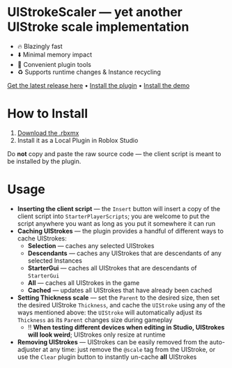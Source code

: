 # UIStrokeScaler — yet another UIStroke scale implementation
* 🔥 Blazingly fast
* ⬇️ Minimal memory impact
* 🤝 Convenient plugin tools
* ♻️ Supports runtime changes & Instance recycling

[Get the latest release here](https://github.com/ishtar112/ui-stroke-scaler/releases/tag/stable) • [Install the plugin](https://github.com/ishtar112/ui-stroke-scaler/releases/download/stable/UIStrokeScaler.rbxm) • [Install the demo](https://github.com/ishtar112/ui-stroke-scaler/releases/download/stable/UIStrokeScalerDemo.rbxl)

# How to Install
1. [Download the .rbxmx](https://github.com/ishtar112/ui-stroke-scaler/releases/download/stable/UIStrokeScaler.rbxmx)
2. Install it as a Local Plugin in Roblox Studio

Do **not** copy and paste the raw source code — the client script is meant to be installed by the plugin.

# Usage
* **Inserting the client script** — the `Insert` button will insert a copy of the client script into `StarterPlayerScripts`; you are welcome to put the script anywhere you want as long as you put it somewhere it can run
* **Caching UIStrokes** — the plugin provides a handful of different ways to cache UIStrokes:
  * **Selection** — caches any selected UIStrokes
  * **Descendants** — caches any UIStrokes that are descendants of any selected Instances
  * **StarterGui** — caches all UIStrokes that are descendants of `StarterGui`
  * **All** — caches all UIStrokes in the game
  * **Cached** — updates all UIStrokes that have already been cached
* **Setting Thickness scale** — set the `Parent` to the desired size, then set the desired UIStroke `Thickness`, and cache the `UIStroke` using any of the ways mentioned above: the `UIStroke` will automatically adjust its `Thickness` as its `Parent` changes size during gameplay
  * ‼️ **When testing different devices when editing in Studio, UIStrokes will look weird**; UIStrokes only resize at runtime
* **Removing UIStrokes** — UIStrokes can be easily removed from the auto-adjuster at any time: just remove the `@scale` tag from the UIStroke, or use the `Clear` plugin button to instantly un-cache **all** UIStrokes
